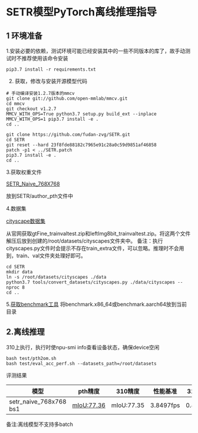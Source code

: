 # SETR模型PyTorch离线推理指导

## 1 环境准备


1.安装必要的依赖，测试环境可能已经安装其中的一些不同版本的库了，故手动测试时不推荐使用该命令安装

```
pip3.7 install -r requirements.txt  
```

2. 获取，修改与安装开源模型代码

```
# 手动编译安装1.2.7版本的mmcv
git clone git://github.com/open-mmlab/mmcv.git
cd mmcv
git checkout v1.2.7
MMCV_WITH_OPS=True python3.7 setup.py build_ext --inplace
MMCV_WITH_OPS=1 pip3.7 install -e .
cd ..

git clone https://github.com/fudan-zvg/SETR.git
cd SETR
git reset --hard 23f8fde88182c7965e91c28a0c59d9851af46858
patch -p1 < ../SETR.patch
pip3.7 install -e .
cd ..
```

3.获取权重文件

[SETR_Naive_768X768](https://drive.google.com/file/d/1f3b7I7IwKx-hcr16afjcxkAyXyeNQCAz/view?usp=sharing)

放到SETR/author_pth文件中

4.数据集

[cityscape数据集](https://www.cityscapes-dataset.com/)

从官网获取gtFine_trainvaltest.zip和leftImg8bit_trainvaltest.zip。将这两个文件解压后放到创建的/root/datasets/cityscapes文件夹中。
备注：执行cityscapes.py文件时会提示不存在train_extra文件，可以忽略。推理时不会用到，train、val文件夹处理好即可。

```
cd SETR
mkdir data
ln -s /root/datasets/cityscapes ./data
python3.7 tools/convert_datasets/cityscapes.py ./data/cityscapes --nproc 8 
cd ..
```

5.[获取benchmark工具](https://support.huawei.com/enterprise/zh/ascend-computing/cann-pid-251168373/software/)
将benchmark.x86_64或benchmark.aarch64放到当前目录


## 2.离线推理

310上执行，执行时使npu-smi info查看设备状态，确保device空闲

```
bash test/pth2om.sh  
bash test/eval_acc_perf.sh --datasets_path=/root/datasets

```

评测结果

| 模型     | pth精度 | 310精度 | 性能基准 | 310性能                |
| -------- | ------- | ------- | -------- | ---------------------- |
| setr_naive_768x768 bs1 | [mIoU:77.36](https://github.com/fudan-zvg/SETR)   | mIoU:77.35   |  3.8497fps |  0.808fps |

备注:离线模型不支持多batch